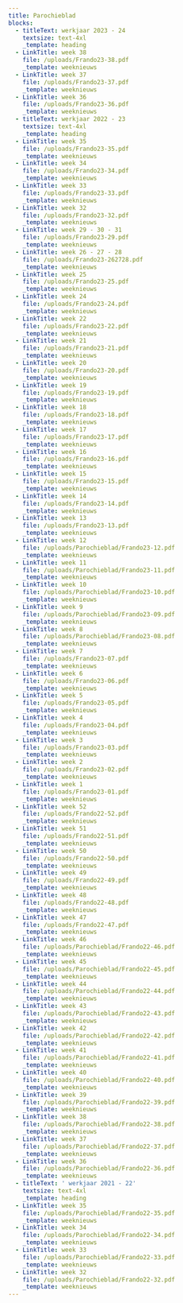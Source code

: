 ```yaml
---
title: Parochieblad
blocks:
  - titleText: werkjaar 2023 - 24
    textsize: text-4xl
    _template: heading
  - LinkTitle: week 38
    file: /uploads/Frando23-38.pdf
    _template: weeknieuws
  - LinkTitle: week 37
    file: /uploads/Frando23-37.pdf
    _template: weeknieuws
  - LinkTitle: week 36
    file: /uploads/Frando23-36.pdf
    _template: weeknieuws
  - titleText: werkjaar 2022 - 23
    textsize: text-4xl
    _template: heading
  - LinkTitle: week 35
    file: /uploads/Frando23-35.pdf
    _template: weeknieuws
  - LinkTitle: week 34
    file: /uploads/Frando23-34.pdf
    _template: weeknieuws
  - LinkTitle: week 33
    file: /uploads/Frando23-33.pdf
    _template: weeknieuws
  - LinkTitle: week 32
    file: /uploads/Frando23-32.pdf
    _template: weeknieuws
  - LinkTitle: week 29 - 30 - 31
    file: /uploads/Frando23-29.pdf
    _template: weeknieuws
  - LinkTitle: week 26 - 27 - 28
    file: /uploads/Frando23-262728.pdf
    _template: weeknieuws
  - LinkTitle: week 25
    file: /uploads/Frando23-25.pdf
    _template: weeknieuws
  - LinkTitle: week 24
    file: /uploads/Frando23-24.pdf
    _template: weeknieuws
  - LinkTitle: week 22
    file: /uploads/Frando23-22.pdf
    _template: weeknieuws
  - LinkTitle: week 21
    file: /uploads/Frando23-21.pdf
    _template: weeknieuws
  - LinkTitle: week 20
    file: /uploads/Frando23-20.pdf
    _template: weeknieuws
  - LinkTitle: week 19
    file: /uploads/Frando23-19.pdf
    _template: weeknieuws
  - LinkTitle: week 18
    file: /uploads/Frando23-18.pdf
    _template: weeknieuws
  - LinkTitle: week 17
    file: /uploads/Frando23-17.pdf
    _template: weeknieuws
  - LinkTitle: week 16
    file: /uploads/Frando23-16.pdf
    _template: weeknieuws
  - LinkTitle: week 15
    file: /uploads/Frando23-15.pdf
    _template: weeknieuws
  - LinkTitle: week 14
    file: /uploads/Frando23-14.pdf
    _template: weeknieuws
  - LinkTitle: week 13
    file: /uploads/Frando23-13.pdf
    _template: weeknieuws
  - LinkTitle: week 12
    file: /uploads/Parochieblad/Frando23-12.pdf
    _template: weeknieuws
  - LinkTitle: week 11
    file: /uploads/Parochieblad/Frando23-11.pdf
    _template: weeknieuws
  - LinkTitle: week 10
    file: /uploads/Parochieblad/Frando23-10.pdf
    _template: weeknieuws
  - LinkTitle: week 9
    file: /uploads/Parochieblad/Frando23-09.pdf
    _template: weeknieuws
  - LinkTitle: week 8
    file: /uploads/Parochieblad/Frando23-08.pdf
    _template: weeknieuws
  - LinkTitle: week 7
    file: /uploads/Frando23-07.pdf
    _template: weeknieuws
  - LinkTitle: week 6
    file: /uploads/Frando23-06.pdf
    _template: weeknieuws
  - LinkTitle: week 5
    file: /uploads/Frando23-05.pdf
    _template: weeknieuws
  - LinkTitle: week 4
    file: /uploads/Frando23-04.pdf
    _template: weeknieuws
  - LinkTitle: week 3
    file: /uploads/Frando23-03.pdf
    _template: weeknieuws
  - LinkTitle: week 2
    file: /uploads/Frando23-02.pdf
    _template: weeknieuws
  - LinkTitle: week 1
    file: /uploads/Frando23-01.pdf
    _template: weeknieuws
  - LinkTitle: week 52
    file: /uploads/Frando22-52.pdf
    _template: weeknieuws
  - LinkTitle: week 51
    file: /uploads/Frando22-51.pdf
    _template: weeknieuws
  - LinkTitle: week 50
    file: /uploads/Frando22-50.pdf
    _template: weeknieuws
  - LinkTitle: week 49
    file: /uploads/Frando22-49.pdf
    _template: weeknieuws
  - LinkTitle: week 48
    file: /uploads/Frando22-48.pdf
    _template: weeknieuws
  - LinkTitle: week 47
    file: /uploads/Frando22-47.pdf
    _template: weeknieuws
  - LinkTitle: week 46
    file: /uploads/Parochieblad/Frando22-46.pdf
    _template: weeknieuws
  - LinkTitle: week 45
    file: /uploads/Parochieblad/Frando22-45.pdf
    _template: weeknieuws
  - LinkTitle: week 44
    file: /uploads/Parochieblad/Frando22-44.pdf
    _template: weeknieuws
  - LinkTitle: week 43
    file: /uploads/Parochieblad/Frando22-43.pdf
    _template: weeknieuws
  - LinkTitle: week 42
    file: /uploads/Parochieblad/Frando22-42.pdf
    _template: weeknieuws
  - LinkTitle: week 41
    file: /uploads/Parochieblad/Frando22-41.pdf
    _template: weeknieuws
  - LinkTitle: week 40
    file: /uploads/Parochieblad/Frando22-40.pdf
    _template: weeknieuws
  - LinkTitle: week 39
    file: /uploads/Parochieblad/Frando22-39.pdf
    _template: weeknieuws
  - LinkTitle: week 38
    file: /uploads/Parochieblad/Frando22-38.pdf
    _template: weeknieuws
  - LinkTitle: week 37
    file: /uploads/Parochieblad/Frando22-37.pdf
    _template: weeknieuws
  - LinkTitle: week 36
    file: /uploads/Parochieblad/Frando22-36.pdf
    _template: weeknieuws
  - titleText: ' werkjaar 2021 - 22'
    textsize: text-4xl
    _template: heading
  - LinkTitle: week 35
    file: /uploads/Parochieblad/Frando22-35.pdf
    _template: weeknieuws
  - LinkTitle: week 34
    file: /uploads/Parochieblad/Frando22-34.pdf
    _template: weeknieuws
  - LinkTitle: week 33
    file: /uploads/Parochieblad/Frando22-33.pdf
    _template: weeknieuws
  - LinkTitle: week 32
    file: /uploads/Parochieblad/Frando22-32.pdf
    _template: weeknieuws
---
```



































































